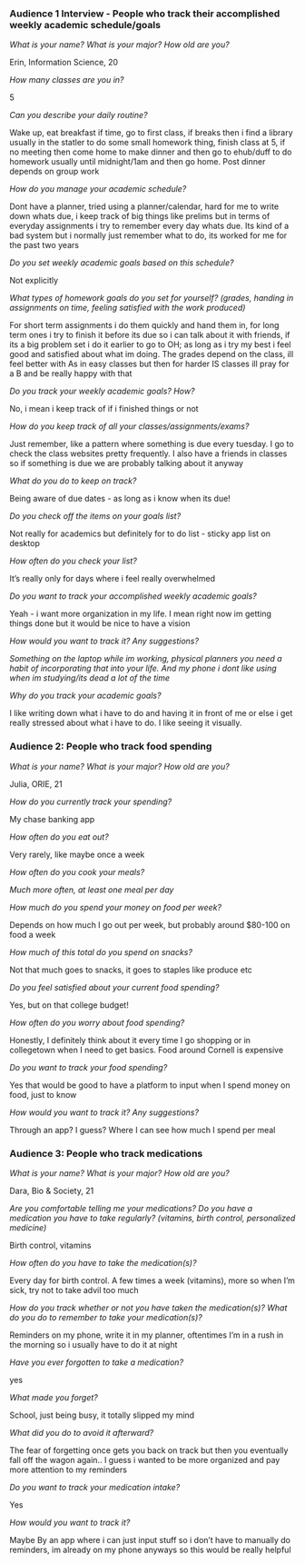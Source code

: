 ### Audience 1 Interview - People who track their accomplished weekly academic schedule/goals

*What is your name? What is your major? How old are you?*

Erin, Information Science, 20 

*How many classes are you in?*

5

*Can you describe your daily routine?*

Wake up, eat breakfast if time, go to first class, if breaks then i find a library usually in the statler to do some small homework thing, finish class at 5, if no meeting then come home to make dinner and then go to ehub/duff to do homework usually until midnight/1am and then go home. Post dinner depends on group work 

*How do you manage your academic schedule?*

Dont have a planner, tried using a planner/calendar, hard for me to write down whats due, i keep track of big things like prelims but in terms of everyday assignments i try to remember every day whats due. Its kind of a bad system but i normally just remember what to do, its worked for me for the past two years

*Do you set weekly academic goals based on this schedule?*

Not explicitly

*What types of homework goals do you set for yourself? (grades, handing in 
assignments on time, feeling satisfied with the work produced)*

For short term assignments i do them quickly and hand them in, for long term ones i try to finish it before its due so i can talk about it with friends, if its a big problem set i do it earlier to go to OH; as long as i try my best i feel good and satisfied about what im doing. The grades depend on the class, ill feel better with As in easy classes but then for harder IS classes ill pray for a B and be really happy with that

*Do you track your weekly academic goals? How?*

No, i mean i keep track of if i finished things or not 

*How do you keep track of all your classes/assignments/exams?*

Just remember, like a pattern where something is due every tuesday. I go to check the class websites pretty frequently. I also have a friends in classes so if something is due we are probably talking about it anyway

*What do you do to keep on track?*

Being aware of due dates - as long as i know when its due! 

*Do you check off the items on your goals list?*

Not really for academics but definitely for to do list - sticky app list on desktop

*How often do you check your list?*

It’s really only for days where i feel really overwhelmed 

*Do you want to track your accomplished weekly academic goals?*

Yeah - i want more organization in my life. I mean right now im getting things done but it would be nice to have a vision 

*How would you want to track it? Any suggestions?*

*Something on the laptop while im working, physical planners you need a habit of incorporating that into your life. And my phone i dont like using when im studying/its dead a lot of the time*

*Why do you track your academic goals?*

I like writing down what i have to do and having it in front of me or else i get really stressed about what i have to do. I like seeing it visually. 

### Audience 2: People who track food spending

*What is your name? What is your major? How old are you?*

Julia, ORIE, 21

*How do you currently track your spending?*
	
 My chase banking app
	
 *How often do you eat out?*
	
 Very rarely, like maybe once a week 
	
 *How often do you cook your meals?*
 
*Much more often, at least one meal per day*
	
 *How much do you spend your money on food per week?*
 
Depends on how much I go out per week, but probably around $80-100 on food a week
		
*How much of this total do you spend on snacks?*

Not that much goes to snacks, it goes to staples like produce etc
	
*Do you feel satisfied about your current food spending?*

Yes, but on that college budget!

*How often do you worry about food spending?*

Honestly, I definitely think about it every time I go shopping or in collegetown when I need to get basics. Food around Cornell is expensive
	
*Do you want to track your food spending?*
	
Yes that would be good to have a platform to input when I spend money on food, just to know

*How would you want to track it? Any suggestions?*

Through an app? I guess? Where I can see how much I spend per meal

### Audience 3: People who track medications 

*What is your name? What is your major? How old are you?*

Dara, Bio & Society, 21

*Are you comfortable telling me your medications? Do you have a medication you have to take regularly?  (vitamins, birth control, personalized medicine)*

Birth control, vitamins

*How often do you have to take the medication(s)?*

Every day for birth control. A few times a week (vitamins), more so when I’m sick, try not to take advil too much 

*How do you track whether or not you have taken the medication(s)? What do you do to remember to take your medication(s)?*

Reminders on my phone, write it in my planner, oftentimes I’m in a rush in the morning so i usually have to do it at night

*Have you ever forgotten to take a medication?*

yes

*What made you forget?*

School, just being busy, it totally slipped my mind

*What did you do to avoid it afterward?*

The fear of forgetting once gets you back on track but then you eventually fall off the wagon again.. I guess i wanted to be more organized and pay more attention to my reminders

*Do you want to track your medication intake?*

Yes

*How would you want to track it?*

Maybe By an app where i can just input stuff so i don’t have to manually do reminders, im already on my phone anyways so this would be really helpful 
